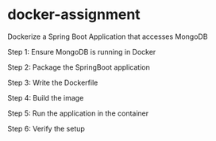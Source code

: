 # docker-assignment
Dockerize a Spring Boot Application that accesses MongoDB


Step 1: Ensure MongoDB is running in Docker


Step 2: Package the SpringBoot application


Step 3: Write the Dockerfile


Step 4: Build the image


Step 5: Run the application in the container


Step 6: Verify the setup

